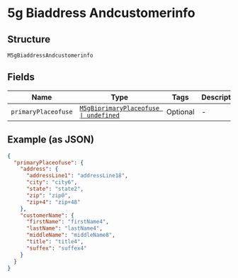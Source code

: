 
# 5g Biaddress Andcustomerinfo

## Structure

`M5gBiaddressAndcustomerinfo`

## Fields

| Name | Type | Tags | Description |
|  --- | --- | --- | --- |
| `primaryPlaceofuse` | [`M5gBiprimaryPlaceofuse \| undefined`](../../doc/models/5g-biprimary-placeofuse.md) | Optional | - |

## Example (as JSON)

```json
{
  "primaryPlaceofuse": {
    "address": {
      "addressLine1": "addressLine18",
      "city": "city6",
      "state": "state2",
      "zip": "zip0",
      "zip+4": "zip+48"
    },
    "customerName": {
      "firstName": "firstName4",
      "lastName": "lastName4",
      "middleName": "middleName8",
      "title": "title4",
      "suffex": "suffex4"
    }
  }
}
```

